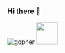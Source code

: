 ### Hi there 👋

![gopher](https://raw.githubusercontent.com/httpsecure/gophers/master/GOPHER_ROCKS.png)
<img src="" width="50" height="50">
